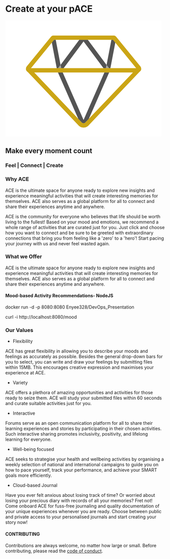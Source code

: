 # Create at your pACE
![](Final_Logo.png)
## Make every moment count

### Feel | Connect | Create 

### Why ACE

ACE is the ultimate space for anyone ready to explore new insights and experience meaningful activities that will create interesting memories for themselves. ACE also serves as a global platform for all to connect and share their experiences anytime and anywhere. 

ACE is the community for everyone who believes that life should be worth living to the fullest! Based on your mood and emotions, we recommend a whole range of activities that are curated just for you. Just click and choose how you want to connect and be sure to be greeted with extraordinary connections that bring you from feeling like a 'zero' to a 'hero'! Start pacing your journey with us and never feel wasted again. 

### What we Offer
ACE is the ultimate space for anyone ready to explore new insights and experience meaningful activities that will create interesting memories for themselves. ACE also serves as a global platform for all to connect and share their experiences anytime and anywhere. 

#### Mood-based Activity Recommendations- NodeJS

docker run -d -p 8080:8080 Enyee328/DevOps_Presentation

curl -i http://localhost:8080/mood


### Our Values

* Flexibility

ACE has great flexibility in allowing you to describe your moods and feelings as accurately as possible. Besides the general drop-down bars for you to select, you can write and draw your feelings by submitting files within 15MB. This encourages creative expression and maximises your experience at ACE. 

* Variety

ACE offers a plethora of amazing opportunities and activities for those ready to seize them. ACE will study your submitted files within 60 seconds and curate suitable activities just for you. 

* Interactive

Forums serve as an open communication platform for all to share their learning experiences and stories by participating in their chosen activities. Such interactive sharing promotes inclusivity, positivity, and lifelong learning for everyone. 

* Well-being focused

ACE seeks to strategise your health and wellbeing activities by organising a weekly selection of national and international campaigns to guide you on how to pace yourself, track your performance, and achieve your SMART goals more efficiently. 

* Cloud-based Journal

Have you ever felt anxious about losing track of time? Or worried about losing your precious diary with records of all your memories? Fret not! Come onboard ACE for fuss-free journaling and quality documentation of your unique experiences whenever you are ready. Choose between public and private access to your personalised journals and start creating your story now!

#### CONTRIBUTING

Contributions are always welcome, no matter how large or small. Before contributing,
please read the [code of conduct](CODE_OF_CONDUCT.md).
